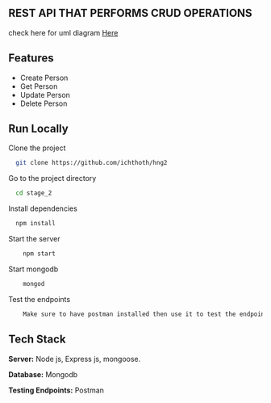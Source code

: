 
## REST API THAT PERFORMS CRUD OPERATIONS
    
check here for uml diagram [Here](https://drive.google.com/file/d/1q98Tyrfp2hqp0kkQIzeylbvRfDHTeQkt/view?usp=drive_link)
 

## Features
    
 - Create Person
 - Get Person
 - Update Person
 - Delete Person
 

## Run Locally

Clone the project

```bash
  git clone https://github.com/ichthoth/hng2
```

Go to the project directory

```bash
  cd stage_2
```

Install dependencies

```bash
  npm install
```

Start the server

```bash
    npm start

```

Start mongodb

```bash
    mongod

```

Test the endpoints

```bash
    Make sure to have postman installed then use it to test the endpoints

```



## Tech Stack
**Server:** Node js, Express js, mongoose.

**Database:** Mongodb

**Testing Endpoints:** Postman

